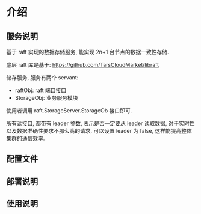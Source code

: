 # 介绍

## 服务说明

基于 raft 实现的数据存储服务, 能实现 2n+1 台节点的数据一致性存储.

底层 raft 库是基于: https://github.com/TarsCloudMarket/libraft

储存服务, 服务有两个 servant:

- raftObj: raft 端口接口
- StorageObj: 业务服务模块

使用者调用 raft.StorageServer.StorageOb 接口即可.

所有读接口, 都带有 leader 参数, 表示是否一定要从 leader 读取数据, 对于实时性以及数据准确性要求不那么高的请求, 可以设置 leader 为 false, 这样能提高整体集群的通信效率.

## 配置文件

## 部署说明

## 使用说明
